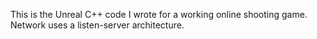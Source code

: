 This is the Unreal C++ code I wrote for a working online shooting game. Network uses a listen-server architecture.
